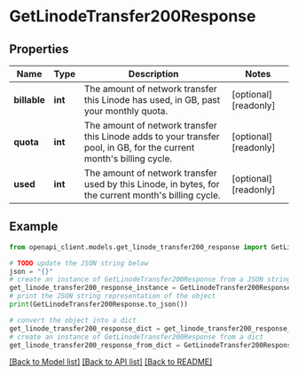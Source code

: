 # GetLinodeTransfer200Response


## Properties

Name | Type | Description | Notes
------------ | ------------- | ------------- | -------------
**billable** | **int** | The amount of network transfer this Linode has used, in GB, past your monthly quota. | [optional] [readonly] 
**quota** | **int** | The amount of network transfer this Linode adds to your transfer pool, in GB, for the current month&#39;s billing cycle. | [optional] [readonly] 
**used** | **int** | The amount of network transfer used by this Linode, in bytes, for the current month&#39;s billing cycle. | [optional] [readonly] 

## Example

```python
from openapi_client.models.get_linode_transfer200_response import GetLinodeTransfer200Response

# TODO update the JSON string below
json = "{}"
# create an instance of GetLinodeTransfer200Response from a JSON string
get_linode_transfer200_response_instance = GetLinodeTransfer200Response.from_json(json)
# print the JSON string representation of the object
print(GetLinodeTransfer200Response.to_json())

# convert the object into a dict
get_linode_transfer200_response_dict = get_linode_transfer200_response_instance.to_dict()
# create an instance of GetLinodeTransfer200Response from a dict
get_linode_transfer200_response_from_dict = GetLinodeTransfer200Response.from_dict(get_linode_transfer200_response_dict)
```
[[Back to Model list]](../README.md#documentation-for-models) [[Back to API list]](../README.md#documentation-for-api-endpoints) [[Back to README]](../README.md)


